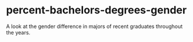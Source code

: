 # percent-bachelors-degrees-gender
A look at the gender difference in majors of recent graduates throughout the years.
